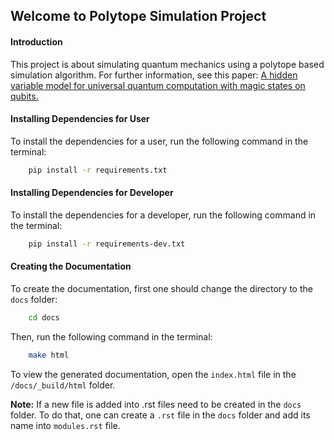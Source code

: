 ## Welcome to Polytope Simulation Project

#### Introduction
This project is about simulating quantum mechanics using a polytope based simulation algorithm. For further information,
see this paper: [A hidden variable model for universal quantum computation with magic states on qubits.
](https://arxiv.org/abs/2004.01992)

#### Installing Dependencies for User
To install the dependencies for a user, run the following command in the terminal:
```bash
    pip install -r requirements.txt
```

#### Installing Dependencies for Developer
To install the dependencies for a developer, run the following command in the terminal:
```bash
    pip install -r requirements-dev.txt
```


#### Creating the Documentation
To create the documentation, first one should change the directory to the `docs` folder:
```bash
    cd docs
```
Then, run the following command in the terminal:
```bash
    make html
```

To view the generated documentation, open the `index.html` file in the `/docs/_build/html` folder.

**Note:** If a new file is added into .rst files need to be created in the `docs` folder. To do that, one can create a `.rst` file in the `docs` folder and add its name into `modules.rst` file. 